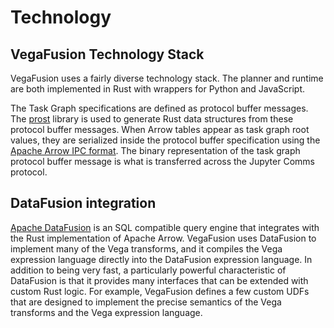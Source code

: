 # Technology
## VegaFusion Technology Stack
VegaFusion uses a fairly diverse technology stack. The planner and runtime are both implemented in Rust with wrappers for Python and JavaScript.

The Task Graph specifications are defined as protocol buffer messages. The [prost](https://github.com/tokio-rs/prost) library is used to generate Rust data structures from these protocol buffer messages.  When Arrow tables appear as task graph root values, they are serialized inside the protocol buffer specification using the [Apache Arrow IPC format](https://arrow.apache.org/docs/format/Columnar.html#serialization-and-interprocess-communication-ipc).  The binary representation of the task graph protocol buffer message is what is transferred across the Jupyter Comms protocol.

## DataFusion integration
[Apache DataFusion](https://github.com/apache/datafusion) is an SQL compatible query engine that integrates with the Rust implementation of Apache Arrow.  VegaFusion uses DataFusion to implement many of the Vega transforms, and it compiles the Vega expression language directly into the DataFusion expression language.  In addition to being very fast, a particularly powerful characteristic of DataFusion is that it provides many interfaces that can be extended with custom Rust logic.  For example, VegaFusion defines a few custom UDFs that are designed to implement the precise semantics of the Vega transforms and the Vega expression language.
